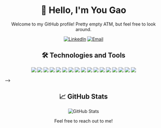 <!-- Header -->
<h1 align="center">👋 Hello, I'm You Gao</h1>

<!-- Introduction -->
<p align="center">
  Welcome to my GitHub profile! Pretty empty ATM, but feel free to look around.
</p>

<!-- Social and Contact Badges -->
<p align="center">
  <a href="https://www.linkedin.com/in/gao-you" target="_blank"><img alt="LinkedIn" src="https://img.shields.io/badge/-LinkedIn-blue?style=flat-square&logo=linkedin"></a>
  <a href="mailto:yougaowork@gmail.com"><img alt="Email" src="https://img.shields.io/badge/-Email-red?style=flat-square&logo=gmail"></a>
</p>

<!-- Technologies and Tools -->
<h2 align="center">🛠️ Technologies and Tools</h2>
<p align="center">
  <img src="https://img.shields.io/badge/Python-success?style=flat-square&logo=python">
  <img src="https://img.shields.io/badge/Java-success?style=flat-square&logo=java">
  <img src="https://img.shields.io/badge/SQL-success?style=flat-square&logo=sql">
  <img src="https://img.shields.io/badge/HTML/CSS/JavaScript-success?style=flat-square&logo=html5">
  <img src="https://img.shields.io/badge/R-success?style=flat-square&logo=r">
  <img src="https://img.shields.io/badge/C-success?style=flat-square&logo=c">
  <img src="https://img.shields.io/badge/C++-success?style=flat-square&logo=cplusplus">
  <img src="https://img.shields.io/badge/Assembly-success?style=flat-square&logo=assembly">

  <img src="https://img.shields.io/badge/Apache%20Spark/Hadoop/Airflow-blue?style=flat-square">
  <img src="https://img.shields.io/badge/AWS-blue?style=flat-square&logo=amazon-aws">
  <img src="https://img.shields.io/badge/Docker-blue?style=flat-square&logo=docker">
  <img src="https://img.shields.io/badge/Kubernetes-blue?style=flat-square&logo=kubernetes">
  <img src="https://img.shields.io/badge/Git-blue?style=flat-square&logo=git">
  <img src="https://img.shields.io/badge/ArcGis-blue?style=flat-square">
  <img src="https://img.shields.io/badge/Tableau-blue?style=flat-square">
  <img src="https://img.shields.io/badge/Power%20BI-blue?style=flat-square">
  <img src="https://img.shields.io/badge/Figma-blue?style=flat-square">
  <!-- Add more image URLs for your preferred technologies and tools -->
</p>



<!-- Projects Section -->
<!-- <h2 align="center">🚀 Featured Projects</h2>
<p align="center">
  <a href="https://github.com/yourusername/project1" target="_blank">
    <img src="project1-thumbnail.png" alt="Project 1" width="200px">
  </a>
  <a href="https://github.com/yourusername/project2" target="_blank">
    <img src="project2-thumbnail.png" alt="Project 2" width="200px">
  </a>
  <!-- Add more featured projects with thumbnails -->
</p> -->


<!-- GitHub Stats -->
<h2 align="center">📈 GitHub Stats</h2>
<p align="center">
  <img src="https://github-readme-stats.vercel.app/api?username=You-Gao&show_icons=true&count_private=true&theme=dark" alt="GitHub Stats">
</p>

<!-- Footer -->
<p align="center">
  Feel free to reach out to me!
</p>
